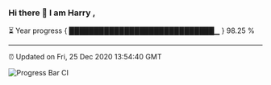 ### Hi there 👋 I am Harry , 

⏳ Year progress { █████████████████████████████▁ } 98.25 %

---

⏰ Updated on Fri, 25 Dec 2020 13:54:40 GMT

![Progress Bar CI](https://github.com/duykhang68/duykhang68/workflows/Progress%20Bar%20CI/badge.svg)
